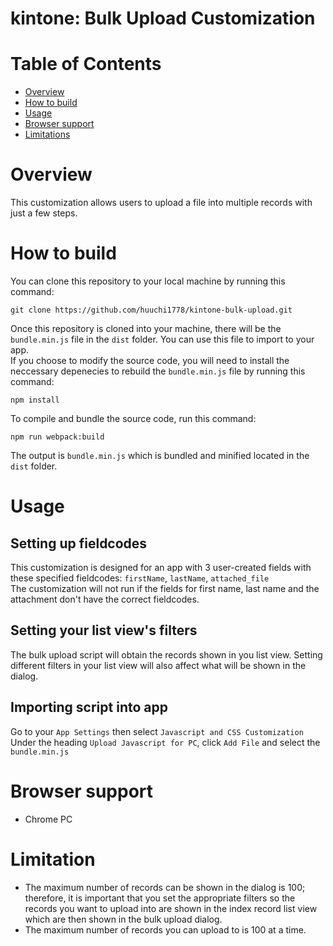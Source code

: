 # kintone: Bulk Upload Customization
# Table of Contents
- [Overview](#overview)
- [How to build](#how-to-build)
- [Usage](#usage)
- [Browser support](#browser-support)
- [Limitations](#limitations)
# Overview
This customization allows users to upload a file into multiple records with just a few steps.
# How to build
You can clone this repository to your local machine by running this command:
```
git clone https://github.com/huuchi1778/kintone-bulk-upload.git
```
Once this repository is cloned into your machine, there will be the ```bundle.min.js``` file in the ```dist``` folder. You can use this file to import to your app.<br>
If you choose to modify the source code, you will need to install the neccessary depenecies to rebuild the ```bundle.min.js``` file by running this command:
```
npm install
```
To compile and bundle the source code, run this command:
```
npm run webpack:build
```
The output is ```bundle.min.js``` which is bundled and minified located in the ```dist``` folder.
# Usage
## Setting up fieldcodes 
This customization is designed for an app with 3 user-created fields with these specified fieldcodes: ```firstName```, ```lastName```, ```attached_file``` <br>
The customization will not run if the fields for first name, last name and the attachment don't have the correct fieldcodes. <br>
## Setting your list view's filters
The bulk upload script will obtain the records shown in you list view. Setting different filters in your list view will also affect what will be shown in the dialog.
## Importing script into app
Go to your ```App Settings``` then select ```Javascript and CSS Customization``` <br>
Under the heading ```Upload Javascript for PC```, click ```Add File``` and select the ```bundle.min.js```

# Browser support
- Chrome PC

# Limitation
- The maximum number of records can be shown in the dialog is 100; therefore, it is important that you set the appropriate filters so the records you want to upload into are shown in the index record list view which are then shown in the bulk upload dialog.
- The maximum number of records you can upload to is 100 at a time. 














